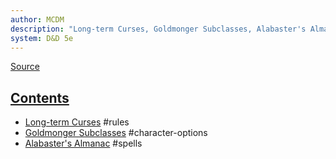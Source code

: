 ```yaml
---
author: MCDM
description: "Long-term Curses, Goldmonger Subclasses, Alabaster's Almanac"
system: D&D 5e
---
```

[Source](zotero://select/library/items/FF2HSSQX)


## [Contents](zotero://open-pdf/library/items/FF2HSSQX?page=3)

- [Long-term Curses](zotero://open-pdf/library/items/FF2HSSQX?page=5) #rules 
- [Goldmonger Subclasses](zotero://open-pdf/library/items/FF2HSSQX?page=14) #character-options 
- [Alabaster's Almanac](zotero://open-pdf/library/items/FF2HSSQX?page=25) #spells 